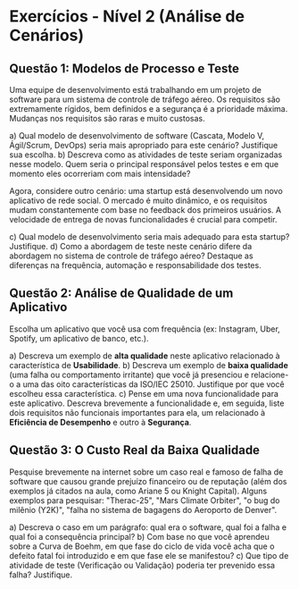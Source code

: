 # Exercícios - Nível 2 (Análise de Cenários)

## Questão 1: Modelos de Processo e Teste

Uma equipe de desenvolvimento está trabalhando em um projeto de software para um sistema de controle de tráfego aéreo. Os requisitos são extremamente rígidos, bem definidos e a segurança é a prioridade máxima. Mudanças nos requisitos são raras e muito custosas.

a) Qual modelo de desenvolvimento de software (Cascata, Modelo V, Ágil/Scrum, DevOps) seria mais apropriado para este cenário? Justifique sua escolha.
b) Descreva como as atividades de teste seriam organizadas nesse modelo. Quem seria o principal responsável pelos testes e em que momento eles ocorreriam com mais intensidade?

Agora, considere outro cenário: uma startup está desenvolvendo um novo aplicativo de rede social. O mercado é muito dinâmico, e os requisitos mudam constantemente com base no feedback dos primeiros usuários. A velocidade de entrega de novas funcionalidades é crucial para competir.

c) Qual modelo de desenvolvimento seria mais adequado para esta startup? Justifique.
d) Como a abordagem de teste neste cenário difere da abordagem no sistema de controle de tráfego aéreo? Destaque as diferenças na frequência, automação e responsabilidade dos testes.

## Questão 2: Análise de Qualidade de um Aplicativo

Escolha um aplicativo que você usa com frequência (ex: Instagram, Uber, Spotify, um aplicativo de banco, etc.).

a) Descreva um exemplo de **alta qualidade** neste aplicativo relacionado à característica de **Usabilidade**.
b) Descreva um exemplo de **baixa qualidade** (uma falha ou comportamento irritante) que você já presenciou e relacione-o a uma das oito características da ISO/IEC 25010. Justifique por que você escolheu essa característica.
c) Pense em uma nova funcionalidade para este aplicativo. Descreva brevemente a funcionalidade e, em seguida, liste dois requisitos não funcionais importantes para ela, um relacionado à **Eficiência de Desempenho** e outro à **Segurança**.

## Questão 3: O Custo Real da Baixa Qualidade

Pesquise brevemente na internet sobre um caso real e famoso de falha de software que causou grande prejuízo financeiro ou de reputação (além dos exemplos já citados na aula, como Ariane 5 ou Knight Capital). Alguns exemplos para pesquisar: "Therac-25", "Mars Climate Orbiter", "o bug do milênio (Y2K)", "falha no sistema de bagagens do Aeroporto de Denver".

a) Descreva o caso em um parágrafo: qual era o software, qual foi a falha e qual foi a consequência principal?
b) Com base no que você aprendeu sobre a Curva de Boehm, em que fase do ciclo de vida você acha que o defeito fatal foi introduzido e em que fase ele se manifestou?
c) Que tipo de atividade de teste (Verificação ou Validação) poderia ter prevenido essa falha? Justifique.
